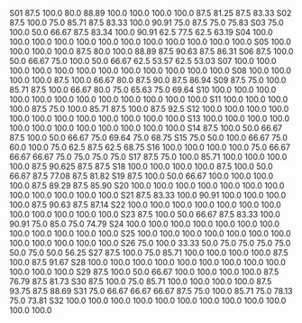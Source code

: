 S01	87.5	100.0	80.0	88.89		100.0	100.0	100.0	100.0	  87.5	81.25	87.5 83.33
S02	87.5	100.0	75.0	85.71		87.5	83.33	100.0	90.91	  75.0	87.5	75.0 75.83
S03	75.0	100.0	50.0	66.67		87.5	83.34	100.0	90.91	  62.5	77.5	62.5 63.19
S04	100.0	100.0	100.0	100.0		100.0	100.0	100.0	100.0	  100.0	100.0	100.0 100.0
S05	100.0	100.0	100.0	100.0		87.5	80.0	100.0	88.89	  87.5 90.63	87.5 86.31
S06	87.5	100.0	50.0	66.67		75.0	100.0	50.0	66.67   62.5	53.57	62.5 53.03
S07	100.0	100.0	100.0	100.0		100.0	100.0	100.0	100.0   100.0	100.0	100.0 100.0
S08	100.0	100.0	100.0	100.0		87.5	100.0	66.67	80.0    87.5	90.0	87.5 86.94
S09	87.5	75.0	100.0	85.71		87.5	100.0	66.67	80.0    75.0	65.63	75.0 69.64
S10	100.0	100.0	100.0	100.0		100.0	100.0	100.0	100.0   100.0	100.0	100.0 100.0
S11	100.0	100.0	100.0	100.0		87.5	75.0	100.0	85.71   87.5	100.0	87.5 92.5
S12	100.0	100.0	100.0	100.0		100.0	100.0	100.0	100.0	  100.0	100.0	100.0 100.0
S13	100.0	100.0	100.0	100.0		100.0	100.0	100.0	100.0	  100.0	100.0	100.0 100.0
S14	87.5	100.0	50.0	66.67		87.5	100.0	50.0 66.67    75.0	69.64	75.0 68.75
S15	75.0	50.0	100.0	66.67		75.0	60.0	100.0	75.0	  62.5	87.5	62.5 68.75
S16	100.0	100.0	100.0	100.0		75.0	66.67	66.67	66.67	  75.0	75.0	75.0 75.0
S17	87.5	75.0	100.0	85.71		100.0	100.0	100.0	100.0	  87.5	90.625	87.5 87.5
S18	100.0	100.0	100.0	100.0		87.5	100.0	50.0	66.67	  87.5	77.08	87.5 81.82
S19	87.5	100.0	50.0	66.67		100.0	100.0	100.0	100.0	  87.5	89.29	87.5 85.90
S20	100.0	100.0	100.0	100.0		100.0	100.0	100.0	100.0	  100.0	100.0	100.0 100.0
S21	87.5	83.33	100.0	90.91		100.0	100.0	100.0	100.0	  87.5	90.63	87.5 87.14
S22	100.0	100.0	100.0	100.0		100.0	100.0	100.0 100.0		100.0	100.0	100.0 100.0
S23	87.5	100.0	50.0	66.67		87.5	83.33	100.0	90.91   75.0	85.0	75.0 74.79
S24	100.0	100.0	100.0	100.0		100.0	100.0	100.0	100.0	  100.0	100.0	100.0 100.0
S25	100.0	100.0	100.0	100.0		100.0	100.0	100.0	100.0	  100.0	100.0	100.0 100.0
S26	75.0	100.0	33.33	50.0		75.0	75.0	75.0	75.0	  50.0	75.0	50.0 56.25
S27	87.5	100.0	75.0	85.71		100.0	100.0	100.0	100.0	  87.5	100.0	87.5 91.67
S28	100.0	100.0	100.0	100.0		100.0	100.0	100.0	100.0	  100.0	100.0	100.0 100.0
S29	87.5	100.0	50.0	66.67		100.0	100.0	100.0 100.0		87.5 76.79	87.5 81.73
S30	87.5	100.0	75.0	85.71		100.0	100.0	100.0	100.0	  87.5	93.75	87.5 88.69
S31	75.0	66.67	66.67	66.67		87.5	75.0	100.0	85.71   75.0	78.13	75.0 73.81
S32	100.0	100.0	100.0	100.0		100.0	100.0	100.0	100.0   100.0	100.0	100.0 100.0
